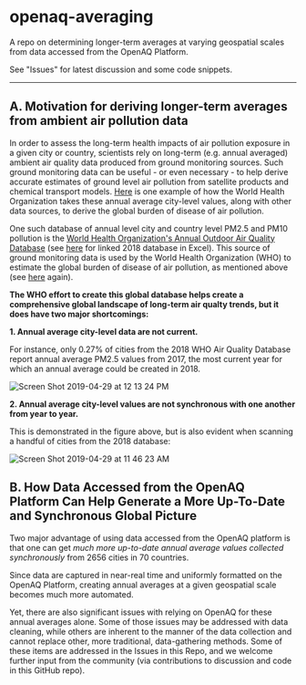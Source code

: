 # openaq-averaging
A repo on determining longer-term averages at varying geospatial scales from data accessed from the OpenAQ Platform. 

See "Issues" for latest discussion and some code snippets.

***

## **A. Motivation for deriving longer-term averages from ambient air pollution data**

In order to assess the long-term health impacts of air pollution exposure in a given city or country, scientists rely on long-term (e.g. annual averaged) ambient air quality data produced from ground monitoring sources. Such ground monitoring data can be useful - or even necessary - to help derive accurate estimates of ground level air pollution from satellite products and chemical transport models. [Here](https://www.who.int/airpollution/data/AAP_BoD_methods_Apr2018_final.pdf) is one example of how the World Health Organization takes these annual average city-level values, along with other data sources, to derive the global burden of disease of air pollution.

One such database of annual level city and country level PM2.5 and PM10 pollution is the [World Health Organization's Annual Outdoor Air Quality Database](https://www.who.int/airpollution/data/cities/en/) (see [here](https://www.who.int/airpollution/data/aap_air_quality_database_2018_v14.xlsx?ua=1) for linked 2018 database in Excel). This source of ground monitoring data is used by the World Health Organization (WHO) to estimate the global burden of disease of air pollution, as mentioned above (see [here](https://www.who.int/airpollution/data/AAP_BoD_methods_Apr2018_final.pdf) again).

**The WHO effort to create this global database helps create a comprehensive global landscape of long-term air qualty trends, but it does have two major shortcomings:**

**1. Annual average city-level data are not current.** 

For instance, only 0.27% of cities from the 2018 WHO Air Quality Database report annual average PM2.5 values from 2017, the most current year for which an annual average could be created in 2018.

![Screen Shot 2019-04-29 at 12 13 24 PM](https://user-images.githubusercontent.com/13404290/56910325-59fec780-6a78-11e9-9cec-7e1b59d15c50.png)


**2. Annual average city-level values are not synchronous with one another from year to year.**

This is demonstrated in the figure above, but is also evident when scanning a handful of cities from the 2018 database: 

![Screen Shot 2019-04-29 at 11 46 23 AM](https://user-images.githubusercontent.com/13404290/56908504-6f71f280-6a74-11e9-9607-b82a43ea0053.png)


## **B. How Data Accessed from the OpenAQ Platform Can Help Generate a More Up-To-Date and Synchronous Global Picture**

Two major advantage of using data accessed from the OpenAQ platform is that one can get _much more up-to-date annual average values collected synchronously_ from 2656 cities in 70 countries.

Since data are captured in near-real time and uniformly formatted on the OpenAQ Platform, creating annual averages at a given geospatial scale becomes much more automated. 

Yet, there are also significant issues with relying on OpenAQ for these annual averages alone. Some of those issues may be addressed with data cleaning, while others are inherent to the manner of the data collection and cannot replace other, more traditional, data-gathering methods. Some of these items are addressed in the Issues in this Repo, and we welcome further input from the community (via contributions to discussion and code in this GitHub repo). 


